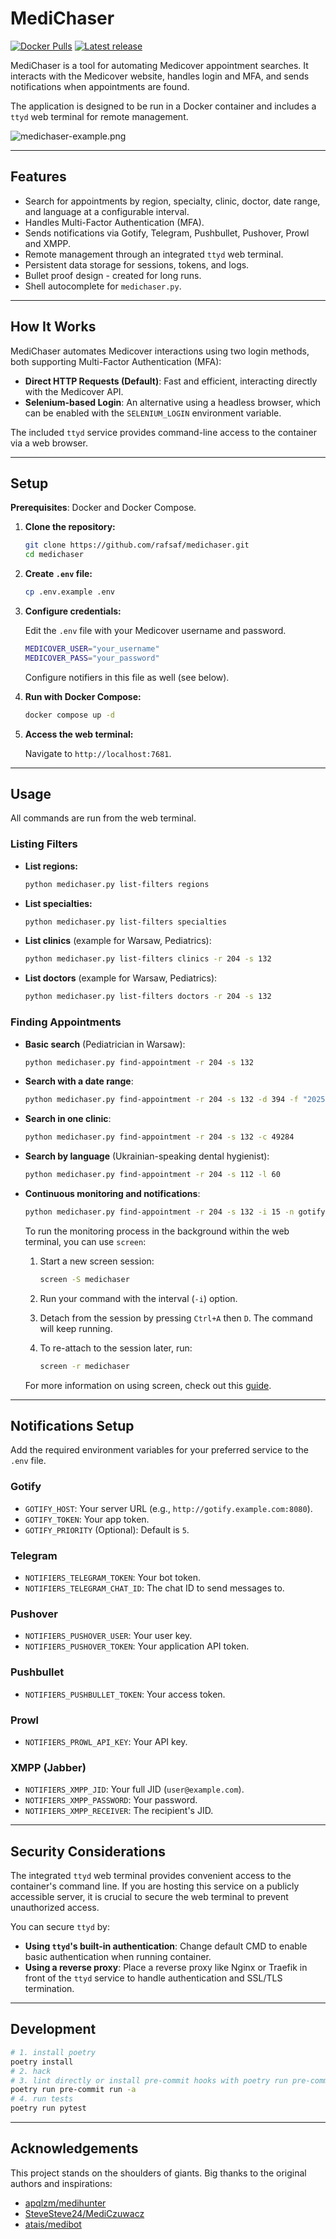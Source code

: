 # MediChaser

[![Docker Pulls](https://img.shields.io/docker/pulls/rafsaf/medichaser.svg)](https://hub.docker.com/r/rafsaf/medichaser)
[![Latest release](https://img.shields.io/github/v/release/rafsaf/medichaser)](https://github.com/rafsaf/medichaser/releases/latest)

MediChaser is a tool for automating Medicover appointment searches. It interacts with the Medicover website, handles login and MFA, and sends notifications when appointments are found.

The application is designed to be run in a Docker container and includes a `ttyd` web terminal for remote management.

![medichaser-example.png](./medichaser-example.png)

---

## Features

- Search for appointments by region, specialty, clinic, doctor, date range, and language at a configurable interval.
- Handles Multi-Factor Authentication (MFA).
- Sends notifications via Gotify, Telegram, Pushbullet, Pushover, Prowl and XMPP.
- Remote management through an integrated `ttyd` web terminal.
- Persistent data storage for sessions, tokens, and logs.
- Bullet proof design - created for long runs.
- Shell autocomplete for `medichaser.py`.

---

## How It Works

MediChaser automates Medicover interactions using two login methods, both supporting Multi-Factor Authentication (MFA):

-   **Direct HTTP Requests (Default)**: Fast and efficient, interacting directly with the Medicover API.
-   **Selenium-based Login**: An alternative using a headless browser, which can be enabled with the `SELENIUM_LOGIN` environment variable.

The included `ttyd` service provides command-line access to the container via a web browser.

---

## Setup

**Prerequisites**: Docker and Docker Compose.

1. **Clone the repository:**

    ```bash
    git clone https://github.com/rafsaf/medichaser.git
    cd medichaser
    ```

2. **Create `.env` file:**

    ```bash
    cp .env.example .env
    ```

3. **Configure credentials:**

    Edit the `.env` file with your Medicover username and password.

    ```bash
    MEDICOVER_USER="your_username"
    MEDICOVER_PASS="your_password"
    ```

    Configure notifiers in this file as well (see below).

4. **Run with Docker Compose:**

    ```bash
    docker compose up -d
    ```

5. **Access the web terminal:**

    Navigate to `http://localhost:7681`.

---

## Usage

All commands are run from the web terminal.

### Listing Filters

- **List regions:**

    ```bash
    python medichaser.py list-filters regions
    ```

- **List specialties:**

    ```bash
    python medichaser.py list-filters specialties
    ```

- **List clinics** (example for Warsaw, Pediatrics):

    ```bash
    python medichaser.py list-filters clinics -r 204 -s 132
    ```

- **List doctors** (example for Warsaw, Pediatrics):

    ```bash
    python medichaser.py list-filters doctors -r 204 -s 132
    ```

### Finding Appointments

- **Basic search** (Pediatrician in Warsaw):

    ```bash
    python medichaser.py find-appointment -r 204 -s 132
    ```

- **Search with a date range**:

    ```bash
    python medichaser.py find-appointment -r 204 -s 132 -d 394 -f "2025-12-16" -e "2025-12-19"
    ```

- **Search in one clinic**:

    ```bash
    python medichaser.py find-appointment -r 204 -s 132 -c 49284
    ```

- **Search by language** (Ukrainian-speaking dental hygienist):

    ```bash
    python medichaser.py find-appointment -r 204 -s 112 -l 60
    ```

- **Continuous monitoring and notifications**:

    ```bash
    python medichaser.py find-appointment -r 204 -s 132 -i 15 -n gotify -t "Pediatra Warszawa"
    ```

    To run the monitoring process in the background within the web terminal, you can use `screen`:

    1. Start a new screen session:

        ```bash
        screen -S medichaser
        ```

    2. Run your command with the interval (`-i`) option.
    3. Detach from the session by pressing `Ctrl+A` then `D`. The command will keep running.
    4. To re-attach to the session later, run:

        ```bash
        screen -r medichaser
        ```

    For more information on using screen, check out this [guide](https://www.gnu.org/software/screen/manual/screen.html).

---

## Notifications Setup

Add the required environment variables for your preferred service to the `.env` file.

### Gotify

- `GOTIFY_HOST`: Your server URL (e.g., `http://gotify.example.com:8080`).
- `GOTIFY_TOKEN`: Your app token.
- `GOTIFY_PRIORITY` (Optional): Default is `5`.

### Telegram

- `NOTIFIERS_TELEGRAM_TOKEN`: Your bot token.
- `NOTIFIERS_TELEGRAM_CHAT_ID`: The chat ID to send messages to.

### Pushover

- `NOTIFIERS_PUSHOVER_USER`: Your user key.
- `NOTIFIERS_PUSHOVER_TOKEN`: Your application API token.

### Pushbullet

- `NOTIFIERS_PUSHBULLET_TOKEN`: Your access token.

### Prowl

- `NOTIFIERS_PROWL_API_KEY`: Your API key.

### XMPP (Jabber)

- `NOTIFIERS_XMPP_JID`: Your full JID (`user@example.com`).
- `NOTIFIERS_XMPP_PASSWORD`: Your password.
- `NOTIFIERS_XMPP_RECEIVER`: The recipient's JID.

---

## Security Considerations

The integrated `ttyd` web terminal provides convenient access to the container's command line. If you are hosting this service on a publicly accessible server, it is crucial to secure the web terminal to prevent unauthorized access.

You can secure `ttyd` by:

- **Using `ttyd`'s built-in authentication**: Change default CMD to enable basic authentication when running container.
- **Using a reverse proxy**: Place a reverse proxy like Nginx or Traefik in front of the `ttyd` service to handle authentication and SSL/TLS termination.

---

## Development

```bash
# 1. install poetry
poetry install
# 2. hack
# 3. lint directly or install pre-commit hooks with poetry run pre-commit install
poetry run pre-commit run -a
# 4. run tests
poetry run pytest
```

---

## Acknowledgements

This project stands on the shoulders of giants. Big thanks to the original authors and inspirations:

- [apqlzm/medihunter](https://github.com/apqlzm/medihunter)
- [SteveSteve24/MediCzuwacz](https://github.com/SteveSteve24/MediCzuwacz)
- [atais/medibot](https://github.com/atais/medibot)

